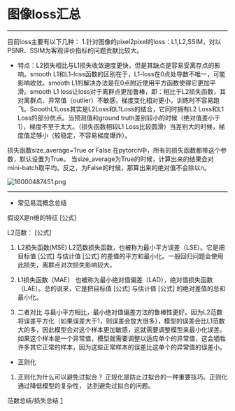 # 图像loss汇总
***
目前loss主要有以下几种：
1.针对图像的pixel2pixel的loss：L1,L2,SSIM，对以PSNR、SSIM为客观评价指标的问题贡献比较大。
- 特点：L2损失相比与L1损失收敛速度更快，但是其缺点是容易受离存点的影响。smooth L1和L1-loss函数的区别在于，L1-loss在0点处导数不唯一，可能影响收敛。smooth L1的解决办法是在0点附近使用平方函数使得它更加平滑。smooth L1 loss让loss对于离群点更加鲁棒，即：相比于L2损失函数，其对离群点、异常值（outlier）不敏感，梯度变化相对更小，训练时不容易跑飞。SooothL1Loss其实是L2Loss和L1Loss的结合，它同时拥有L2 Loss和L1 Loss的部分优点。当预测值和ground truth差别较小的时候（绝对值差小于1），梯度不至于太大。（损失函数相较L1 Loss比较圆滑）当差别大的时候，梯度值足够小（较稳定，不容易梯度爆炸）。

损失函数size_average=True or False
在pytorch中，所有的损失函数都带这个参数，默认设置为True。
当size_average为True的时候，计算出来的结果会对mini-batch取平均。反之，为False的时候，那算出来的绝对值不会除以n。




![16000487451.png](0)
***
- 常见易混概念总结

假设X是n维的特征 [公式]

L2范数： [公式]

1. L2损失函数(MSE)
L2范数损失函数，也被称为最小平方误差（LSE）。它是把目标值 [公式] 与估计值 [公式] 的差值的平方和最小化。一般回归问题会使用此损失，离群点对次损失影响较大。

2. L1损失函数（MAE）
也被称为最小绝对值偏差（LAD），绝对值损失函数（LAE）。总的说来，它是把目标值 [公式] 与估计值 [公式] 的绝对差值的总和最小化。

3. 二者对比
与最小平方相比，最小绝对值偏差方法的鲁棒性更好。因为L2范数将误差平方化（如果误差大于1，则误差会放大很多），模型的误差会比L1范数大的多，因此模型会对这个样本更加敏感，这就需要调整模型来最小化误差。如果这个样本是一个异常值，模型就需要调整以适应单个的异常值，这会牺牲许多其它正常的样本，因为这些正常样本的误差比这单个的异常值的误差小。

- 正则化
1. 正则化为什么可以避免过拟合？
正规化是防止过拟合的一种重要技巧。正则化通过降低模型的复杂性， 达到避免过拟合的问题。

范数总结/损失总结
[1](https://zhuanlan.zhihu.com/p/129782115)